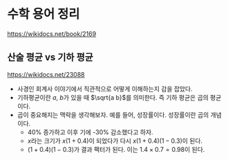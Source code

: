 # 수학 용어 정리 

https://wikidocs.net/book/2169

## 산술 평균 vs 기하 평균 

https://wikidocs.net/23088

- 사경인 회계사 이야기에서 직관적으로 어떻게 이해하는지 감을 잡았다. 
- 기하평균이란 $a$, $b$가 있을 때 $\sqrt{a b}$를 의미한다. 즉 기하 평균은 곱의 평균이다. 
- 곱이 중요해지는 맥락을 생각해보자. 예를 들어, 성장률이다. 성장률이란 곱의 개념이다. 
  + 40% 증가하고 이후 기에 -30% 감소했다고 하자. 
  + $x$라는 크기가 $x(1+0.4)$이 되었다가 다시 $x(1+0.4)(1-0.3)$이 된다. 
  + $(1+0.4)(1-0.3)$가 결과 팩터가 된다. 이는 $1.4 \times 0.7=0.98$이 된다.  
